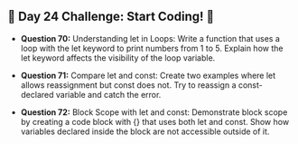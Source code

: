 ## 🚀 Day 24 Challenge: Start Coding! 🚀

- **Question 70:** Understanding let in Loops: Write a function that uses a loop with the let keyword to print numbers from 1 to 5. Explain how the let keyword affects the visibility of the loop variable.

- **Question 71:** Compare let and const: Create two examples where let allows reassignment but const does not. Try to reassign a const-declared variable and catch the error.

- **Question 72:** Block Scope with let and const: Demonstrate block scope by creating a code block with {} that uses both let and const. Show how variables declared inside the block are not accessible outside of it.
